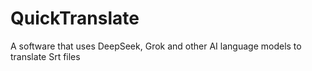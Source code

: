 # QuickTranslate
A software that uses DeepSeek, Grok and other AI language models to translate Srt files  
